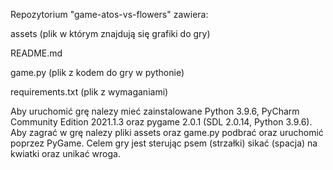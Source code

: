 Repozytorium "game-atos-vs-flowers" zawiera:

assets (plik w którym znajdują się grafiki do gry) 

README.md

game.py (plik z kodem do gry w pythonie)

requirements.txt (plik z wymaganiami)

Aby uruchomić grę nalezy mieć zainstalowane Python 3.9.6, PyCharm Community Edition 2021.1.3 oraz pygame 2.0.1 (SDL 2.0.14, Python 3.9.6).
Aby zagrać w grę nalezy pliki assets oraz game.py podbrać oraz uruchomić poprzez PyGame.
Celem gry jest sterując psem (strzałki) sikać (spacja) na kwiatki oraz unikać wroga.
